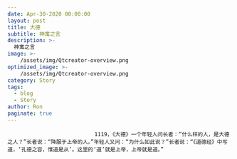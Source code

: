```yaml
---
date: Apr-30-2020 00:00:00
layout: post
title: 大德
subtitle: 神寓之言
description: >-
  神寓之言
image: >-
    /assets/img/Qtcreator-overview.png
optimized_image: >-
    /assets/img/Qtcreator-overview.png
category: Story
tags:
  - blog
  - Story
author: Ron
paginate: true
---
```


							　　1119，《大德》一个年轻人问长者：“什么样的人，是大德之人？”长者说：“降服于上帝的人。”年轻人又问：“为什么如此说？”长者说：“《道德经》中写道，‘孔德之容，惟道是从’。这里的‘道’就是上帝，上帝就是道。”
							
							
						
